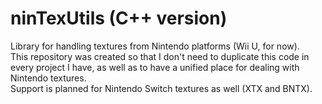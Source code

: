 # ninTexUtils (C++ version)
Library for handling textures from Nintendo platforms (Wii U, for now).  
This repository was created so that I don't need to duplicate this code in every project I have, as well as to have a unified place for dealing with Nintendo textures.  
Support is planned for Nintendo Switch textures as well (XTX and BNTX).  
